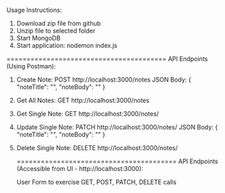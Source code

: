 Usage Instructions:

1. Download zip file from github
2. Unzip file to selected folder
3. Start MongoDB
4. Start application: nodemon index.js

========================================
API Endpoints (Using Postman):

1. Create Note:
   POST http://localhost:3000/notes
   JSON Body:
   {
   "noteTitle": "<note title>",
   "noteBody": "<note body>"
   }

2. Get All Notes:
   GET http://localhost:3000/notes

3. Get Single Note:
   GET http://localhost:3000/notes/<id>

4. Update Single Note:
   PATCH http://localhost:3000/notes/<id>
   JSON Body:
   {
   "noteTitle": "<updated note title>",
   "noteBody": "<updated note body>"
   }

5. Delete Single Note:
   DELETE http://localhost:3000/notes/<id>

   ========================================
   API Endpoints (Accessible from UI - http://localhost:3000):

   User Form to exercise GET, POST, PATCH, DELETE calls
